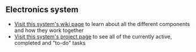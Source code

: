 ## Electronics system
* [Visit this system's wiki page](https://github.com/jasonwebb/tc-maker-4x4-router/wiki/Electronics-system) to learn about all the different components and how they work together
* [Visit this system's project page](https://github.com/jasonwebb/tc-maker-4x4-router/projects/2) to see all of the currently active, completed and "to-do" tasks
